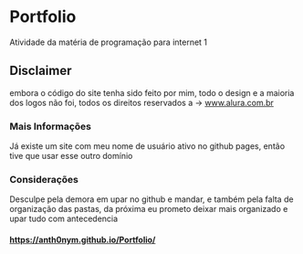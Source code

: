 # Portfolio 
Atividade da matéria de programação para internet 1
## Disclaimer
embora o código do site tenha sido feito por mim, todo o design e a maioria dos logos não foi, todos os direitos reservados a -> www.alura.com.br
### Mais Informações 
Já existe um site com meu nome de usuário ativo no github pages, então tive que usar esse outro domínio 
### Considerações 
Desculpe pela demora em upar no github e mandar, e também pela falta de organização das pastas, da próxima eu prometo deixar mais organizado e upar tudo com antecedencia 
#### https://anth0nym.github.io/Portfolio/
